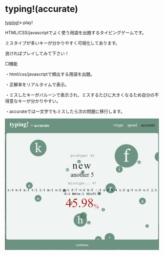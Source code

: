 # typing!(accurate)

[typing!](https://shibawanko0202.github.io/accurateTyping/)←play!

HTML/CSS/javascriptでよく使う用語を出題するタイピングゲームです。

ミスタイプが多いキーが分かりやすく可視化してあります。

良ければプレイしてみて下さい！

□機能

・html/css/javascriptで頻出する用語を出題。

・正解率をリアルタイムで表示。

・ミスしたキーがバルーンで表示され、ミスするたびに大きくなるため自分の不得意なキーが分かりやすい。

・accurateでは一文字でもミスしたら次の問題に移行します。

![sample](./img/typing!(accurate).jpg)
